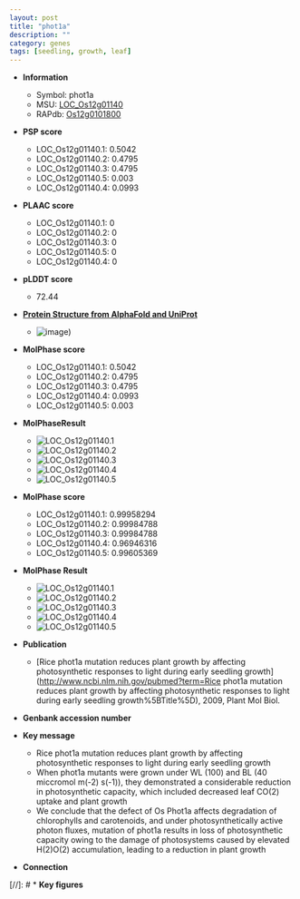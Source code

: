 ```yaml
---
layout: post
title: "phot1a"
description: ""
category: genes
tags: [seedling, growth, leaf]
---
```


* **Information**  
    + Symbol: phot1a  
    + MSU: [LOC_Os12g01140](http://rice.plantbiology.msu.edu/cgi-bin/ORF_infopage.cgi?orf=LOC_Os12g01140)  
    + RAPdb: [Os12g0101800](http://rapdb.dna.affrc.go.jp/viewer/gbrowse_details/irgsp1?name=Os12g0101800)  

* **PSP score**  
    + LOC_Os12g01140.1: 0.5042 
    + LOC_Os12g01140.2: 0.4795 
    + LOC_Os12g01140.3: 0.4795 
    + LOC_Os12g01140.5: 0.003 
    + LOC_Os12g01140.4: 0.0993 

* **PLAAC score**  
    + LOC_Os12g01140.1: 0 
    + LOC_Os12g01140.2: 0 
    + LOC_Os12g01140.3: 0 
    + LOC_Os12g01140.5: 0 
    + LOC_Os12g01140.4: 0 

* **pLDDT score**
    + 72.44

* **[Protein Structure from AlphaFold and UniProt](https://www.uniprot.org/uniprotkb/Q2QYY8/entry#structure)**
    + ![image](https://ricepsp.github.io/images/Q2/AF-Q2QYY8-F1.png))

* **MolPhase score**
    + LOC_Os12g01140.1: 0.5042
    + LOC_Os12g01140.2: 0.4795
    + LOC_Os12g01140.3: 0.4795
    + LOC_Os12g01140.4: 0.0993
    + LOC_Os12g01140.5: 0.003

* **MolPhaseResult**
    + ![LOC_Os12g01140.1](https://ricepsp.github.io/pictures/LOC_Os12g/LOC_Os12g01140.1.png)
    + ![LOC_Os12g01140.2](https://ricepsp.github.io/pictures/LOC_Os12g/LOC_Os12g01140.2.png)
    + ![LOC_Os12g01140.3](https://ricepsp.github.io/pictures/LOC_Os12g/LOC_Os12g01140.3.png)
    + ![LOC_Os12g01140.4](https://ricepsp.github.io/pictures/LOC_Os12g/LOC_Os12g01140.4.png)
    + ![LOC_Os12g01140.5](https://ricepsp.github.io/pictures/LOC_Os12g/LOC_Os12g01140.5.png)

* **MolPhase score**
    + LOC_Os12g01140.1: 0.99958294
    + LOC_Os12g01140.2: 0.99984788
    + LOC_Os12g01140.3: 0.99984788
    + LOC_Os12g01140.4: 0.96946316
    + LOC_Os12g01140.5: 0.99605369

* **MolPhase Result**
    + ![LOC_Os12g01140.1](https://304243504.github.io/Pictures/LOC_Os12g/LOC_Os12g01140.1.png)
    + ![LOC_Os12g01140.2](https://304243504.github.io/Pictures/LOC_Os12g/LOC_Os12g01140.2.png)
    + ![LOC_Os12g01140.3](https://304243504.github.io/Pictures/LOC_Os12g/LOC_Os12g01140.3.png)
    + ![LOC_Os12g01140.4](https://304243504.github.io/Pictures/LOC_Os12g/LOC_Os12g01140.4.png)
    + ![LOC_Os12g01140.5](https://304243504.github.io/Pictures/LOC_Os12g/LOC_Os12g01140.5.png)

* **Publication**  
    + [Rice phot1a mutation reduces plant growth by affecting photosynthetic responses to light during early seedling growth](http://www.ncbi.nlm.nih.gov/pubmed?term=Rice phot1a mutation reduces plant growth by affecting photosynthetic responses to light during early seedling growth%5BTitle%5D), 2009, Plant Mol Biol.

* **Genbank accession number**  

* **Key message**  
    + Rice phot1a mutation reduces plant growth by affecting photosynthetic responses to light during early seedling growth
    + When phot1a mutants were grown under WL (100) and BL (40 miccromol m(-2) s(-1)), they demonstrated a considerable reduction in photosynthetic capacity, which included decreased leaf CO(2) uptake and plant growth
    + We conclude that the defect of Os Phot1a affects degradation of chlorophylls and carotenoids, and under photosynthetically active photon fluxes, mutation of phot1a results in loss of photosynthetic capacity owing to the damage of photosystems caused by elevated H(2)O(2) accumulation, leading to a reduction in plant growth

* **Connection**  

[//]: # * **Key figures**  


